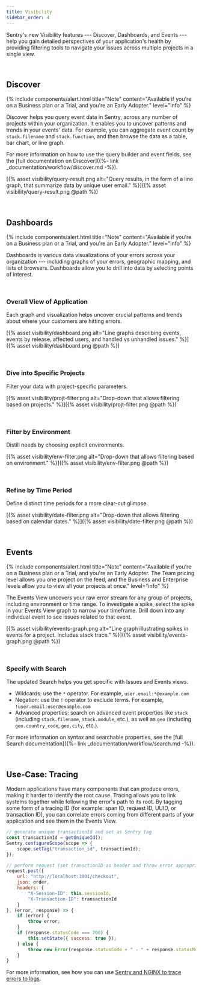 ```yaml
---
title: Visibility
sidebar_order: 4
---
```


Sentry's new Visibility features --- Discover, Dashboards, and Events --- help you gain detailed perspectives of your application's health by providing filtering tools to navigate your issues across multiple projects in a single view.

&nbsp;
## Discover
{% include components/alert.html
    title="Note"
    content="Available if you're on a Business plan or a Trial, and you're an Early Adopter."
    level="info"
%}

Discover helps you query event data in Sentry, across any number of projects within your organization. It enables you to uncover patterns and trends in your events' data. For example, you can aggregate event count by `stack.filename` and `stack.function`, and then browse the data as a table, bar chart, or line graph.

For more information on how to use the query builder and event fields, see the [full documentation on Discover]({%- link _documentation/workflow/discover.md -%}).

[{% asset visibility/query-result.png alt="Query results, in the form of a line graph, that summarize data by unique user email." %}]({% asset visibility/query-result.png @path %})

&nbsp;
## Dashboards
{% include components/alert.html
    title="Note"
    content="Available if you're on a Business plan or a Trial, and you're an Early Adopter."
    level="info"
%}

Dashboards is various data visualizations of your errors across your organization --- including graphs of your errors, geographic mapping, and lists of browsers. Dashboards allow you to drill into data by selecting points of interest. 

&nbsp;
### Overall View of Application
Each graph and visualization helps uncover crucial patterns and trends about where your customers are hitting errors.
 
[{% asset visibility/dashboard.png alt="Line graphs describing events, events by release, affected users, and handled vs unhandled issues." %}]({% asset visibility/dashboard.png @path %})

&nbsp;
### Dive into Specific Projects
Filter your data with project-specific parameters.

[{% asset visibility/projt-filter.png alt="Drop-down that allows filtering based on projects." %}]({% asset visibility/projt-filter.png @path %})

&nbsp;
### Filter by Environment
Distill needs by choosing explicit environments.

[{% asset visibility/env-filter.png alt="Drop-down that allows filtering based on environment." %}]({% asset visibility/env-filter.png @path %})

&nbsp;
### Refine by Time Period
Define distinct time periods for a more clear-cut glimpse.

[{% asset visibility/date-filter.png alt="Drop-down that allows filtering based on calendar dates." %}]({% asset visibility/date-filter.png @path %})

&nbsp;
## Events
{% include components/alert.html
    title="Note"
    content="Available if you're on a Business plan or a Trial, and you're an Early Adopter. The Team pricing level allows you one project on the feed, and the Business and Enterprise levels allow you to view all your projects at once."
    level="info"
%}

The Events View uncovers your raw error stream for any group of projects, including environment or time range. To investigate a spike, select the spike in your Events View graph to narrow your timeframe. Drill down into any individual event to see issues related to that event.

[{% asset visibility/events-graph.png alt="Line graph illustrating spikes in events for a project. Includes stack trace." %}]({% asset visibility/events-graph.png @path %})

&nbsp;
### Specify with Search
The updated Search helps you get specific with Issues and Events views.
- Wildcards: use the `*` operator. For example, `user.email:*@example.com`
- Negation: use the `!` operator to exclude terms. For example, `!user.email:user@example.com`
- Advanced properties: search on advanced event properties like `stack` (including `stack.filename`, `stack.module`, etc.), as well as `geo` (including `geo.country_code`, `geo.city`, etc.).

For more information on syntax and searchable properties, see the [full Search documentation]({%- link _documentation/workflow/search.md -%}).

&nbsp;
## Use-Case: Tracing
Modern applications have many components that can produce errors, making it harder to identify the root cause. Tracing allows you to link systems together while following the error's path to its root. By tagging some form of a tracing ID (for example: span ID, request ID, UUID, or transaction ID), you can correlate errors coming from different parts of your application and see them in the Events View.

```javascript
// generate unique transactionId and set as Sentry tag
const transactionId = getUniqueId();
Sentry.configureScope(scope => {
    scope.setTag("transaction_id", transactionId);
});

// perform request (set transctionID as header and throw error appropriately)
request.post({
    url: "http://localhost:3001/checkout",
    json: order,
    headers: {
        "X-Session-ID": this.sessionId,
        "X-Transaction-ID": transactionId
    }
}, (error, response) => {
    if (error) {
        throw error;
    }
    if (response.statusCode === 200) {
        this.setState({ success: true });
    } else {
        throw new Error(response.statusCode + " - " + response.statusMessage);
    }
}
```

For more information, see how you can use [Sentry and NGINX to trace errors to logs](https://blog.sentry.io/2019/01/31/using-nginx-sentry-trace-errors-logs).
